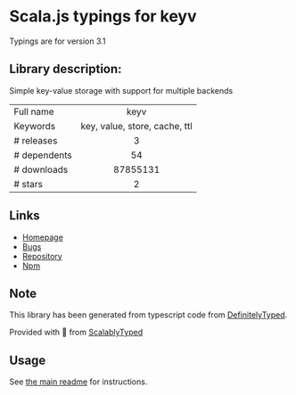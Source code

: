 
# Scala.js typings for keyv

Typings are for version 3.1

## Library description:
Simple key-value storage with support for multiple backends

|                    |                 |
| ------------------ | :-------------: |
| Full name          | keyv |
| Keywords           | key, value, store, cache, ttl |
| # releases         | 3 |
| # dependents       | 54 |
| # downloads        | 87855131 |
| # stars            | 2 |

## Links
- [Homepage](https://github.com/lukechilds/keyv)
- [Bugs](https://github.com/lukechilds/keyv/issues)
- [Repository](https://github.com/lukechilds/keyv)
- [Npm](https://www.npmjs.com/package/keyv)
    


## Note
This library has been generated from typescript code from [DefinitelyTyped](https://definitelytyped.org).

Provided with :purple_heart: from [ScalablyTyped](https://github.com/oyvindberg/ScalablyTyped)

## Usage
See [the main readme](../../readme.md) for instructions.


